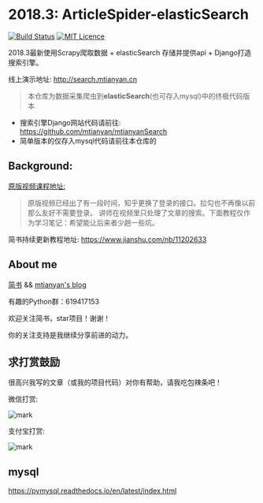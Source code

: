 # 2018.3: ArticleSpider-elasticSearch

[![Build Status](https://travis-ci.org/mtianyan/hexoBlog-Github.svg?branch=master)](https://travis-ci.org/mtianyan/hexoBlog-Github)
[![MIT Licence](https://badges.frapsoft.com/os/mit/mit.svg?v=103)](https://opensource.org/licenses/mit-license.php)

2018.3最新使用Scrapy爬取数据 + elasticSearch 存储并提供api + Django打造搜索引擎。

线上演示地址: http://search.mtianyan.cn

>本仓库为数据采集爬虫到**elasticSearch**(也可存入mysql)中的终极代码版本 

- 搜索引擎Django网站代码请前往: https://github.com/mtianyan/mtianyanSearch
- 简单版本的仅存入mysql代码请前往本仓库的

## Background:

[原版视频课程地址:](https://coding.imooc.com/class/92.html)

>原版视频已经出了有一段时间，知乎更换了登录的接口。拉勾也不再像以前那么友好不需要登录。
讲师在视频里只处理了文章的搜索。下面教程仅作为学习笔记：希望能让后来者少趟一些坑。

简书持续更新教程地址: https://www.jianshu.com/nb/11202633


## About me
[简书](https://www.jianshu.com/u/db9a7a0daa1f) && [mtianyan's blog](http://blog.mtianyan.cn/)

有趣的Python群：619417153

欢迎关注简书，star项目！谢谢！

你的关注支持是我继续分享前进的动力。

## 求打赏鼓励

很高兴我写的文章（或我的项目代码）对你有帮助，请我吃包辣条吧！

微信打赏:

![mark](http://myphoto.mtianyan.cn/blog/180302/i52eHgilfD.png?imageslim)

支付宝打赏:

![mark](http://myphoto.mtianyan.cn/blog/180302/gDlBGemI60.jpg?imageslim)


## mysql
https://pymysql.readthedocs.io/en/latest/index.html